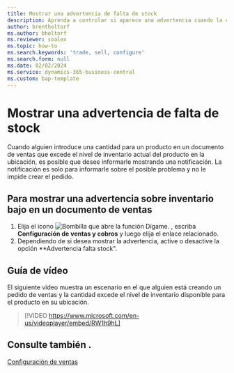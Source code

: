 ```yaml
---
title: Mostrar una advertencia de falta de stock
description: Aprenda a controlar si aparece una advertencia cuando la cantidad de un pedido excede los niveles de inventario de un producto.
author: brentholtorf
ms.author: bholtorf
ms.reviewer: soalex
ms.topic: how-to
ms.search.keywords: 'trade, sell, configure'
ms.search.form: null
ms.date: 02/02/2024
ms.service: dynamics-365-business-central
ms.custom: bap-template
---
```


# <a name="display-a-stockout-warning"></a>Mostrar una advertencia de falta de stock

Cuando alguien introduce una cantidad para un producto en un documento de ventas que excede el nivel de inventario actual del producto en la ubicación, es posible que desee informarle mostrando una notificación. La notificación es solo para informarle sobre el posible problema y no le impide crear el pedido.

## <a name="to-show-a-warning-about-low-inventory-on-a-sales-document"></a>Para mostrar una advertencia sobre inventario bajo en un documento de ventas

1. Elija el icono ![Bombilla que abre la función Dígame.](media/ui-search/search_small.png "Dígame qué desea hacer") , escriba **Configuración de ventas y cobros** y luego elija el enlace relacionado.
1. Dependiendo de si desea mostrar la advertencia, active o desactive la opción **Advertencia falta stock".

## <a name="video-guidance"></a>Guía de vídeo

El siguiente video muestra un escenario en el que alguien está creando un pedido de ventas y la cantidad excede el nivel de inventario disponible para el producto en su ubicación.

> [!VIDEO https://www.microsoft.com/en-us/videoplayer/embed/RW1h9hL]

## <a name="see-also"></a>Consulte también .

[Configuración de ventas](sales-setup-sales.md)
